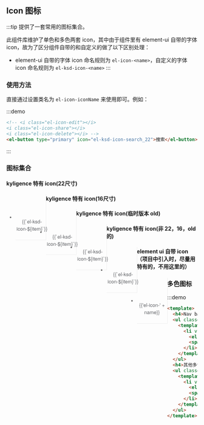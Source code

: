 <script>
  var iconList = require('examples/icon.json');
  let multIconList = require('../../../src/iconfont/iconfont.json')
  let singleIconList = require('../../../packages/theme-chalk/src/fonts/iconfont.json')

  const customIcons = (function () {
    const icons = singleIconList.glyphs.map((item) => {
      return item.font_class
    })
    let customIcons = []
    const temp = []

    icons.map(it => it.replace(/_\d+$/, '')).forEach(item => {
      !temp.includes(item) && temp.push(item)
    })

    const list = temp.sort((a, b) => a.charAt().charCodeAt() - b.charAt().charCodeAt())
    list.forEach(item => {
      const items = icons.filter(it => it.replace(/_\d+$/, '') === item)
      customIcons = [...customIcons, ...items]
    })
    return customIcons
  })()

  export default {
    data() {
      return {
        icons: iconList,
        multIcons: [...multIconList.glyphs],
        multIconListNav: [...multIconList.glyphs].filter((item) => {
          return item.name.indexOf('nav') > -1
        }),
        multIconListOther: [...multIconList.glyphs].filter((item) => {
          return item.name.indexOf('nav') === -1
        }),
        customIcons: customIcons,
        customIcons22: customIcons.filter((item) => {
          return item.indexOf('_22') > -1
        }),
        customIcons16: customIcons.filter((item) => {
          return item.indexOf('_16') > -1
        }),
        customIcons_old: customIcons.filter((item) => {
          return item.indexOf('_old') > -1
        }),
        customIconsTemp: customIcons.filter((item) => {
          return item.indexOf('_old') === -1 && item.indexOf('_22') === -1 && item.indexOf('_16') === -1
        })
      };
    },
    mounted () {
      console.log(this.multIconListNav)
    },
    methods: {
      handleCopy (val) {
        const tempInput = document.createElement('input')
        tempInput.value = val
        tempInput.style.opacity = 0
        document.body.appendChild(tempInput)
        tempInput.select()
        if (document.execCommand('copy')) {
          document.execCommand('copy')
          this.$message.success('复制成功')
        }
        document.body.removeChild(tempInput)
      }
    }
  }
</script>
<style>
  .demo-icon .source > i {
    color: #606266;
    margin: 0 20px;
    font-size: 1.5em;
    vertical-align: middle;
  }
  
  .demo-icon .source > button {
    margin: 0 20px;
  }

  .page-component .content > ul.icon-list {
    overflow: hidden;
    list-style: none;
    padding: 0;
    border: solid 1px #eaeefb;
    border-radius: 4px;
  }
  .icon-list li {
    float: left;
    width: 16.66%;
    text-align: center;
    height: 120px;
    line-height: 120px;
    color: #666;
    font-size: 13px;
    transition: color .15s linear;
    border-right: 1px solid #eee;
    border-bottom: 1px solid #eee;
    margin-right: -1px;
    margin-bottom: -1px;
    position: relative;

    @utils-vertical-center;

    span {
      display: inline-block;
      line-height: normal;
      vertical-align: middle;
      font-family: 'Helvetica Neue',Helvetica,'PingFang SC','Hiragino Sans GB','Microsoft YaHei',SimSun,sans-serif;
      color: #99a9bf;
    }
    
    i {
      display: block;
      font-size: 32px;
      margin-bottom: 15px;
      color: #606266;
    }
    
    .icon-name {
      display: inline-block;
      padding: 0 3px;
      height: 1em;
      color: #606266;
    }
    
    &:hover {
      color: rgb(92, 182, 255);
      .copy-layout {
        display: block
      }
    }
  }
  .copy-layout {
    display: none;
    width: 100%;
    padding: 10px 0;
    text-align: center;
    position: absolute;
    bottom: 0;
    left: 0;
    background-color: rgba(0, 0, 0, .7);
    color: #fff;
    cursor: pointer;
  }
  .mult-icon {
    list-style: none;

    li {
      display: inline-block;
      max-width: 120px;
      height: 150px;
      text-align: center;
      transition: color .15s linear;
      border-right: 1px solid #eee;
      border-bottom: 1px solid #eee;
      margin-right: 5px;
      margin-bottom: 5px;
      background: #054885;
      padding: 8px;
      box-sizing: border-box;
      @utils-vertical-center;

      svg {
        font-size: 45px;
        margin-top: 10px;
      }

      span {
        display: inline-block;
        line-height: normal;
        font-family: 'Helvetica Neue',Helvetica,'PingFang SC','Hiragino Sans GB','Microsoft YaHei',SimSun,sans-serif;
        color: #fff;
        word-break: break-all;
        margin-top: 15px;
        vertical-align: top;
      }
    }
  }
</style>
## Icon 图标

:::tip 
提供了一套常用的图标集合。

此组件库维护了单色和多色两套 icon，其中由于组件里有 element-ui 自带的字体 icon，故为了区分组件自带的和自定义的做了以下区别处理：

- element-ui 自带的字体 icon 命名规则为 ```el-icon-<name>```，自定义的字体 icon 命名规则为 ```el-ksd-icon-<name>```
:::

### 使用方法

直接通过设置类名为 `el-icon-iconName` 来使用即可。例如：

:::demo
```html
<!-- <i class="el-icon-edit"></i>
<i class="el-icon-share"></i>
<i class="el-icon-delete"></i> -->
<el-button type="primary" icon="el-ksd-icon-search_22">搜索</el-button>

```
:::

### 图标集合

<h4>kyligence 特有 icon(22尺寸)</h4>
<ul class="icon-list">
  <li v-for="item in customIcons22" :key="item">
    <span>
      <i :class="'el-ksd-icon-' + item"></i>
      <span class="icon-name">{{`el-ksd-icon-${item}`}}</span>
      <div class="copy-layout" @click="handleCopy(`el-ksd-icon-${item}`)">复制</div>
    </span>
  </li>
</ul>

<h4>kyligence 特有 icon(16尺寸)</h4>
<ul class="icon-list">
  <li v-for="item in customIcons16" :key="item">
    <span>
      <i :class="'el-ksd-icon-' + item"></i>
      <span class="icon-name">{{`el-ksd-icon-${item}`}}</span>
      <div class="copy-layout" @click="handleCopy(`el-ksd-icon-${item}`)">复制</div>
    </span>
  </li>
</ul>

<h4>kyligence 特有 icon(临时版本 old)</h4>
<ul class="icon-list">
  <li v-for="item in customIcons_old" :key="item">
    <span>
      <i :class="'el-ksd-icon-' + item"></i>
      <span class="icon-name">{{`el-ksd-icon-${item}`}}</span>
      <div class="copy-layout" @click="handleCopy(`el-ksd-icon-${item}`)">复制</div>
    </span>
  </li>
</ul>

<h4>kyligence 特有 icon(非 22，16，old 的)</h4>
<ul class="icon-list">
  <li v-for="item in customIconsTemp" :key="item">
    <span>
      <i :class="'el-ksd-icon-' + item"></i>
      <span class="icon-name">{{`el-ksd-icon-${item}`}}</span>
      <div class="copy-layout" @click="handleCopy(`el-ksd-icon-${item}`)">复制</div>
    </span>
  </li>
</ul>

<h4 style="margin:20px 0">element ui 自带 icon（项目中引入时，尽量用特有的，不用这里的）</h4>
<ul class="icon-list">
  <li v-for="name in icons" :key="name">
    <span>
      <i :class="'el-icon-' + name"></i>
      <span class="icon-name">{{'el-icon-' + name}}</span>
      <div class="copy-layout" @click="handleCopy(`el-icon-${name}`)">复制</div>
    </span>
  </li>
</ul>

### 多色图标

:::demo
```html
<template>
  <h4>Nav bar 多色菜单</h4>
  <ul class="mult-icon">
    <template v-if="multIconListNav">
      <li v-for="item in multIconListNav" :key="item.icon_id">
        <el-icon :name="`el-ksd-icon-${item.font_class}`" type="mult"></el-icon>
        <span>{{'el-ksd-icon-' + item.font_class}}</span>
      </li>
    </template>
  </ul>
  <h4>其他多色 icon</h4>
  <ul class="mult-icon">
    <template v-if="multIconListOther">
      <li v-for="item in multIconListOther" :key="item.icon_id">
        <el-icon :name="`el-ksd-icon-${item.font_class}`" type="mult"></el-icon>
        <span>{{'el-ksd-icon-' + item.font_class}}</span>
      </li>
    </template>
  </ul>
</template>
```

